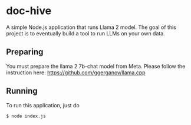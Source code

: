 # doc-hive

A simple Node.js application that runs Llama 2 model. The goal of this project is to eventually build a tool to run LLMs on your own data.

## Preparing

You must prepare the llama 2 7b-chat model from Meta. Please follow the instruction here: https://github.com/ggerganov/llama.cpp

## Running

To run this application, just do

```bash
$ node index.js
```
